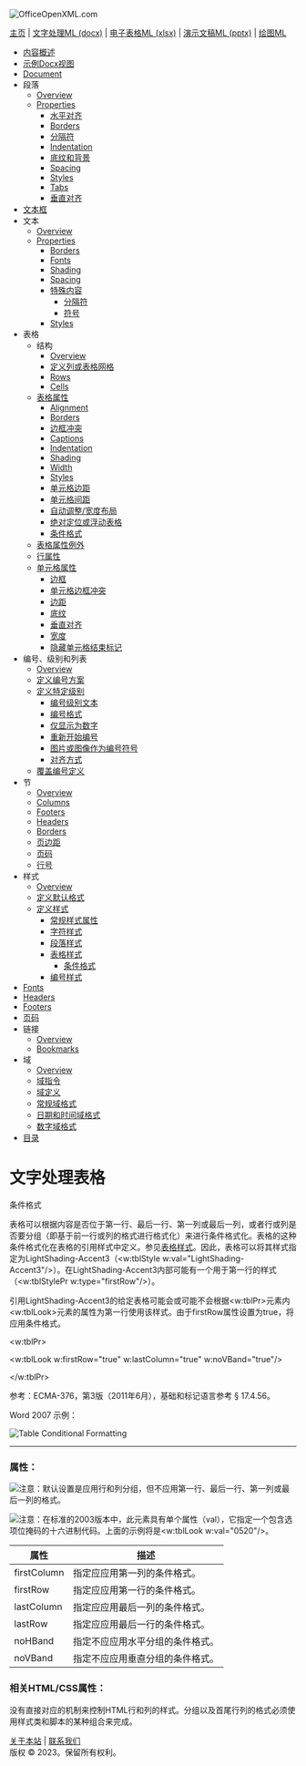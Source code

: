 ![OfficeOpenXML.com](images/banner1.png)

[主页](index.md) | [文字处理ML (docx)](anatomyofOOXML.md) | [电子表格ML (xlsx)](anatomyofOOXML-xlsx.md) | [演示文稿ML (pptx)](anatomyofOOXML-pptx.md) | [绘图ML](drwOverview.md)

- [内容概述](WPcontentOverview.md)
- [示例Docx视图](WPsampleDoc.md)
- [Document](WPdocument.md)
- 段落
  - [Overview](WPparagraph.md)
  - [Properties](WPparagraphProperties.md)
    - [水平对齐](WPalignment.md)
    - [Borders](WPborders.md)
    - [分隔符](WPtextSpecialContent-break.md)
    - [Indentation](WPindentation.md)
    - [底纹和背景](WPshading.md)
    - [Spacing](WPspacing.md)
    - [Styles](WPstyleParStyles.md)
    - [Tabs](WPtab.md)
    - [垂直对齐](WPborders.md)
- [文本框](WPparagraph-textFrames.md)
- 文本
  - [Overview](WPtext.md)
  - [Properties](WPtextFormatting.md)
    - [Borders](WPtextBorders.md)
    - [Fonts](WPtextFonts.md)
    - [Shading](WPtextShading.md)
    - [Spacing](WPtextSpacing.md)
    - [特殊内容](WPtextSpecialContent.md)
      - [分隔符](WPtextSpecialContent-break.md)
      - [符号](WPtextSpecialContent-symbol.md)
    - [Styles](WPstyleCharStyles.md)
- 表格
  - 结构
    - [Overview](WPtable.md)
    - [定义列或表格网格](WPtableGrid.md)
    - [Rows](WPtableRow.md)
    - [Cells](WPtableCell.md)
  - [表格属性](WPtableProperties.md)
    - [Alignment](WPtableAlignment.md)
    - [Borders](WPtableBorders.md)
    - [边框冲突](WPtableCellBorderConflicts.md)
    - [Captions](WPtableCaption.md)
    - [Indentation](WPtableIndent.md)
    - [Shading](WPtableShading.md)
    - [Width](WPtableWidth.md)
    - [Styles](WPstyleTableStyles.md)
    - [单元格边距](WPtableCellMargins.md)
    - [单元格间距](WPtableCellSpacing.md)
    - [自动调整/宽度布局](WPtableLayout.md)
    - [绝对定位或浮动表格](WPfloatingTables.md)
    - [条件格式](WPtblLook.md)
  - [表格属性例外](WPtablePropertyExceptions.md)
  - [行属性](WPtableRowProperties.md)
  - [单元格属性](WPtableCellProperties.md)
    - [边框](WPtableCellProperties-Borders.md)
    - [单元格边框冲突](WPtableCellBorderConflicts.md)
    - [边距](WPtableCellProperties-Margins.md)
    - [底纹](WPtableCellProperties-Shading.md)
    - [垂直对齐](WPtableCellProperties-verticalAlignment.md)
    - [宽度](WPtableCellProperties-Width.md)
    - [隐藏单元格结束标记](WPhideMark.md)
- 编号、级别和列表
  - [Overview](WPnumbering.md)
  - [定义编号方案](WPnumberingAbstractNum.md)
  - [定义特定级别](WPnumberingLvl.md)
    - [编号级别文本](WPnumberingLevelText.md)
    - [编号格式](WPnumbering-numFmt.md)
    - [仅显示为数字](WPnumbering-isLgl.md)
    - [重新开始编号](WPnumbering-restart.md)
    - [图片或图像作为编号符号](WPnumbering-imagesAsSymbol.md)
    - [对齐方式](WPnumbering-lvlJc.md)
  - [覆盖编号定义](WPnumberingOverride.md)
- 节
  - [Overview](WPsection.md)
  - [Columns](WPsectionCols.md)
  - [Footers](WPsectionFooterReference.md)
  - [Headers](WPsectionHeaderReference.md)
  - [Borders](WPsectionBorders.md)
  - [页边距](WPsectionPgMar.md)
  - [页码](WPSectionPgNumType.md)
  - [行号](WPsectionLineNumbering.md)
- 样式
  - [Overview](WPstyles.md)
  - [定义默认格式](WPstyleDefaults.md)
  - [定义样式](WPstyle.md)
    - [常规样式属性](WPstyleGenProps.md)
    - [字符样式](WPstyleCharStyles.md)
    - [段落样式](WPstyleParStyles.md)
    - [表格样式](WPstyleTableStyles.md)
      - [条件格式](WPstyleTableStylesCond.md)
    - [编号样式](WPstyleNumStyles.md)
- [Fonts](WPfonts.md)
- [Headers](WPheaders.md)
- [Footers](WPfooters.md)
- [页码](WPSectionPgNumType.md)
- 链接
  - [Overview](WPhyperlink.md)
  - [Bookmarks](WPbookmark.md)
- 域
  - [Overview](WPfields.md)
  - [域指令](WPfieldInstructions.md)
  - [域定义](WPfieldDefinitions.md)
  - [常规域格式](WPgeneralFieldSwitches.md)
  - [日期和时间域格式](WPdateTimeFieldSwitches.md)
  - [数字域格式](WPnumericFieldSwitches.md)
- [目录](WPtableOfContents.md)

# 文字处理表格

条件格式

表格可以根据内容是否位于第一行、最后一行、第一列或最后一列，或者行或列是否要分组（即基于前一行或列的格式进行格式化）来进行条件格式化。表格的这种条件格式化在表格的引用样式中定义。参见[表格样式](WPstyleTableStyles.md)。因此，表格可以将其样式指定为LightShading-Accent3（<w:tblStyle w:val="LightShading-Accent3"/>）。在LightShading-Accent3内部可能有一个用于第一行的样式（<w:tblStylePr w:type="firstRow"/>）。

引用LightShading-Accent3的给定表格可能会或可能不会根据<w:tblPr>元素内<w:tblLook>元素的属性为第一行使用该样式。由于firstRow属性设置为true，将应用条件格式。

<w:tblPr>

<w:tblLook w:firstRow="true" w:lastColumn="true" w:noVBand="true"/>

</w:tblPr>

参考：ECMA-376，第3版（2011年6月），基础和标记语言参考 § 17.4.56。

Word 2007 示例：

![Table Conditional Formatting](images\wp-tblLook-1.gif)

---

### 属性：

![](images/note.png)注意：默认设置是应用行和列分组，但不应用第一行、最后一行、第一列或最后一列的格式。

![](images/versionConflict3.png)注意：在标准的2003版本中，此元素具有单个属性（val），它指定一个包含选项位掩码的十六进制代码。上面的示例将是<w:tblLook w:val="0520"/>。

| 属性        | 描述                             |
| ----------- | -------------------------------- |
| firstColumn | 指定应应用第一列的条件格式。     |
| firstRow    | 指定应应用第一行的条件格式。     |
| lastColumn  | 指定应应用最后一列的条件格式。   |
| lastRow     | 指定应应用最后一行的条件格式。   |
| noHBand     | 指定不应应用水平分组的条件格式。 |
| noVBand     | 指定不应应用垂直分组的条件格式。 |

### 相关HTML/CSS属性：

没有直接对应的机制来控制HTML行和列的样式。分组以及首尾行列的格式必须使用样式类和脚本的某种组合来完成。

[关于本站](aboutThisSite.md) | [联系我们](contactUs.md)  
版权 © 2023。保留所有权利。
